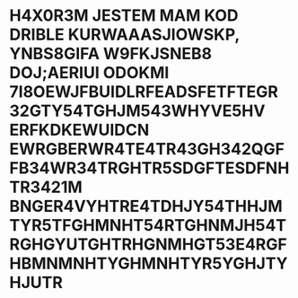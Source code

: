 # H4X0R3M JESTEM MAM KOD DRIBLE KURWAAASJIOWSKP, YNBS8GIFA W9FKJSNEB8 DOJ;AERIUI ODOKMI 7I8OEWJFBUIDLRFEADSFETFTEGR 32GTY54TGHJM543WHYVE5HV ERFKDKEWUIDCN EWRGBERWR4TE4TR43GH342QGFFB34WR34TRGHTR5SDGFTESDFNHTR3421M BNGER4VYHTRE4TDHJY54THHJMTYR5TFGHMNHT54RTGHNMJH54TRGHGYUTGHTRHGNMHGT53E4RGFHBMNMNHTYGHMNHTYR5YGHJTYHJUTR
